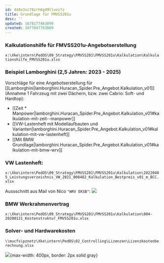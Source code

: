 ```yaml
---
id: 4d4o3sc78zrh6g49lluvifz
title: Grundlage für FMVSS201u
desc: ''
updated: 1678177463099
created: 1677047763869
---
```

### Kalkulationshilfe für FMVSS201u-Angebotserstellung
`x:\Xke\intern\PedOS\09_Strategy\FMVSS201\FMVSS201u\Kalkulation\Kalkulationshilfe_FMVSS201u.xlsx`

### Beispiel Lamborghini (2,5 Jahren: 2023 - 2025)
Vorschläge für eine Angebotserstellung für [[Lamborghini|lamborghini.Huracan_Spider.Pre_Angebot.Kalkulation_v01]] (Annahme 1 Fahrzeug mit zwei Dächern, bzw. zwei Cabrio: Soft- und Hardtop):
- [[Zeit * Manpower|lamborghini.Huracan_Spider.Pre_Angebot.Kalkulation_v01#kalkulation-mit-zeit--manpower]]
- [[VW-Lastenheft mit Modellaufbauten und Varianten|lamborghini.Huracan_Spider.Pre_Angebot.Kalkulation_v01#kalkulation-mit-vw-lastenheft]]
- [[Mit BMW Grundlage|lamborghini.Huracan_Spider.Pre_Angebot.Kalkulation_v01#kalkulation-mit-bmw-wrv]]

### VW Lastenheft:
`x:\Xke\intern\PedOS\09_Strategy\FMVSS201\FMVSS201u\Kalkulation\20220405_Leistungsverzeichnis_VW_2021_008482_Kalkulation_Bestpreis_v01_m_BCC.xlsx`

Aussschnitt aus Mail von Nico `"WRV EKSB"`:
![](\assets\images\2023-02-21-11-37-24.png)

### BMW Werkrahmenvertrag
`x:\Xke\intern\PedOS\09_Strategy\FMVSS201\FMVSS201u\Kalkulation\004-20200121_Kostenstruktur_FMVSS201u.xlsx`

### Solver- und Hardwarekosten
`\\mucfs\pznetz\Xke\intern\PedOS\02_Controlling\Lizenzen\Lizenzkostenberechnung.xlsx`

![](/assets/images/2023-02-22-07-52-45.png){max-width: 400px, border: 2px solid gray}
